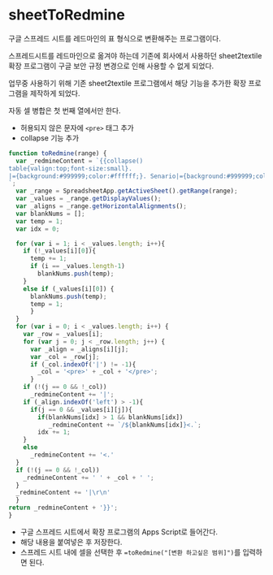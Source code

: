 # sheetToRedmine

구글 스프레드 시트를 레드마인의 표 형식으로 변환해주는 프로그램이다. 

스프레드시트를 레드마인으로 옮겨야 하는데 기존에 회사에서 사용하던 sheet2textile 확장 프로그램이 구글 보안 규정 변경으로 인해 사용할 수 없게 되었다.

업무중 사용하기 위해 기존 sheet2textile 프로그램에서 해당 기능을 추가한 확장 프로그램을 제작하게 되었다.

자동 셀 병합은 첫 번째 열에서만 한다.

- 허용되지 않은 문자에 `<pre>` 태그 추가
- collapse 기능 추가
  
```javascript
function toRedmine(range) {
  var _redmineContent = `{{collapse()
table{valign:top;font-size:small}.
|={background:#999999;color:#ffffff;}. Senario|={background:#999999;color:#ffffff;}. Test Case|={background:#999999;color:#ffffff;}. Expected|={background:#999999;color:#ffffff;}. Result|={background:#999999;color:#ffffff;}. Pass / Fail|={background:#999999;color:#ffffff;}. Comment|
`;
  var _range = SpreadsheetApp.getActiveSheet().getRange(range);
  var _values = _range.getDisplayValues();
  var _aligns = _range.getHorizontalAlignments();
  var blankNums = [];
  var temp = 1;
  var idx = 0;

  for (var i = 1; i < _values.length; i++){
    if (!_values[i][0]){
      temp += 1;
      if (i == _values.length-1)
        blankNums.push(temp);  
    }
    else if (_values[i][0]) {
      blankNums.push(temp);
      temp = 1;
      }
  }
  for (var i = 0; i < _values.length; i++) {
    var _row = _values[i];
    for (var j = 0; j < _row.length; j++) {
      var _align = _aligns[i][j];
      var _col = _row[j];
      if (_col.indexOf('|') != -1){
        _col = '<pre>' + _col + '</pre>';
      }
    if (!(j == 0 && !_col))
      _redmineContent += '|';
    if (_align.indexOf('left') > -1){
      if(j == 0 && _values[i][j]){
        if(blankNums[idx] > 1 && blankNums[idx])
           _redmineContent += `/${blankNums[idx]}<.`;
        idx += 1;
    }
    else
      _redmineContent += '<.'
  }
  if (!(j == 0 && !_col))
    _redmineContent += ' ' + _col + ' ';
  }
  _redmineContent += '|\r\n'
  }
return _redmineContent + '}}';
}
```
  - 구글 스프레드 시트에서 확장 프로그램의 Apps Script로 들어간다.
  - 해당 내용을 붙여넣은 후 저장한다.
  - 스프레드 시트 내에 셀을 선택한 후 `=toRedmine("[변환 하고싶은 범위]")`를 입력하면 된다.
